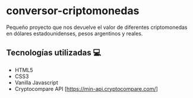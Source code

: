 # conversor-criptomonedas
Pequeño proyecto que nos devuelve el valor de diferentes criptomonedas en dólares estadounidenses, pesos argentinos y reales.


## Tecnologías utilizadas :computer:

- HTML5
- CSS3
- Vanilla Javascript
- Cryptocompare API [https://min-api.cryptocompare.com/]
